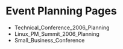 # Event Planning Pages
* Technical_Conference_2006_Planning
* Linux_PM_Summit_2006_Planning
* Small_Business_Conference

